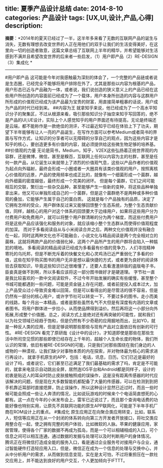 title: 夏季产品设计总结
date: 2014-8-10
categories: 产品设计
tags: [UX,UI,设计,产品,心得]
description:
---
**摘要**：*2014年的夏天已经过了一半，这半年多来看了无数的互联网产品的诞生与消失，无数有理想去改变世界的人正在用他们的双手让我们的生活变得美好，在这里向一切的创造者致意，这篇文章总结了互联网上半年的精华，并希望能够对生活感到不满并且希望改变世界的后来者一些启发，（1）用户即产品（2）RE-DESIGN（3）集成化 *
***
<!--more-->
#用户即产品
这可能是今年对我感触最为深刻的体会了，一个完整的产品链或者说是生态圈，已经完全不能够将用户排除在外了，尤其是那些以内容为根基的产品，用户形态已近与产品融为一体，或者说，我们说创造的狭义意义上的产品已经在这些用户所创造的内容面前已经成为了一个载体，用户本身所创造的内容与这群用户所形成的价值观已经成为该产品最为宝贵的财富，用直接简单粗暴的话说，用户成为产品的时代已经到来。
##内容为王
就拿知乎来说，他已经成为了一个高水平知识分子的聚集区，不过从根源来看，吸引那些知识分子抽空来知乎写回答的，绝不是产品的UI,UE设计，实际上个人感觉知乎的用户界面还有待提高，无论是终端还是云端，都不能称作是一款绝佳的测评，不过最近知乎已经在体验上下了功夫，期望下半年能够有让人一亮的产品诞生，在写作方面可以参考Medium或者简书的界面与写作方式，让知识的分享者可以无障碍的分享自己的观点，因为这些内容才是知乎的核心，要创造更多有价值的内容，就必须提供给这些微生物足够的培养基。
##价值观的力量
无论是简书，Medium，知乎，V2EX这些弘扬着正统世界观的内容群，还是微博，微信，甚至是糗百，互联网上任何以内容为主的社群，甚至是任何一款产品，从它诞生以来就带上了浓烈的价值观气息，这些以产品作者的价值观为起点向外辐射，最终会形成一小圈或者一大圈具有该类价值观的用户，按照离核心价值观的远景，产品的使用频率也成正比的，就像有一个细菌形成一个菌群，越向外细菌的密度越低，最终形成一个完美的闭环。
但是每个菌群，它们之间可能相互的交联，繁衍出一些杂交品种，甚至能够产生一些新的变种，将这些品种单独拿出来，他又可以单独形成自己的一个菌群，但是这个菌群绝不是两种或多种价值观的叠加，它能够产生属于自己的蛋白质。
这就是每个产品独有的品质，决定了它拥有怎样的受众，用户群体反过来又能够回馈整个生态系统，为整个生态贡献价值，同样，越核心的用户对这个体系的回馈要大于边缘用户，如果将这些用户分为付费用户和免费用户，就可以将整个用户群清晰的分为两个梯度，而这些付费用户将是这些产品应该强化和服务的对象，就应该缩小整个生态群从而使得价值观程度的加深。
而对于多看阅读自从与小米阅读合并之后，两种文化价值观并没有融合在一起，同时这两种文化也不可能融合，小说文化与精品阅读是两个完全相对立的菌株，这就将两款产品的价值弱化掉，这两个产品所产生的用户群将会陷入一种尴尬的境地。
多看阅读的精品阅读已经成为多看最有价值的竞争力，人们寻找精神寄托的乌托邦，但是不断充斥着的快餐文化和心灵鸡汤已近严重弱化了多看的价值，这些在知乎购买图书的用户无非是想以最快捷的方式，或者更为良好的阅读体验去获取知识，毕竟这些知识已近很难懂了，还要人去看渣渣排版的盗版电子书，臣妾真是做不到啊，所以多看应该将这一部分图书做好才是硬道理。
字节社一直是我比较喜欢的一款中文阅读软件，不过今年开始发展的确实有些缓慢，甚至整个书城可能都遇到一些问题，可能是资金链上存在问题，或者前提投入成本过大，加上产品受众过小导致资金难以回笼，但是可以看得出的是尽管活的很不容易，但是仍然有一部分的核心用户，或许字节社可以转变一下，不要过多的图书，走小而美的线路，每个月出一本精品，或者是那些虽然名气不大但是有深度有内涵的文章或者图书。将用户群体进一步拉小，从而使品牌得到溢价。然后再将这一小部分向外拓展,形成整个价值圈。总之，阅读方式上是绝对还有再突破的可能性，就和我们以为社交领域已经趋于饱和，但是仍然有不少奇葩的应用掘地而出，比如YO，就是一种反人类的应用，但是足够说明那些那些与现有产品对立面依旧有创新的可行性。
#RE-DESIGN
看完了原研哉《设计中的设计》，才知道即使是那些在那些生活中所司空见惯的那些即使已经存在上千年的，超越个人生命长度的物体，我们所认识的常理，依旧有被RE-DESIGN的可能，只是我们对那些围绕在我们身边的人或物的一种漠视，让我们缺少对事物本质的内在探索，并对物体最为核心的需求进行再设计。
就拿手机原生的APP，包括：电话，讯息，日历。它们已近是最好的设计了吗，或者说它，它们甚至已近满足了我们最基础的需求了吗，肯定是不可能的，就拿来电显示自动跳出全屏，居然连IOS平台和Android都是同样子，设计的初衷是贴近人的耳朵时防止皮肤接触照成的误操作，这是没有距离传感器的时代应该解决的问题，但是现在大多数智能机都配备了大量的传感器，可以在检测到到把手机靠近耳部时直接熄屏，防止误操作，所以这种设计显然已近过时，而且一些时候可能会照成一些让人奔溃的情况，比如说玩游戏的时候来个个电话简直想死的心都有。这一点在今年的小米发布会上，雷军已近说过了，而且那个查询电话费的功能好像也特别实用，让原先不具联网功能的原生APP联网化，可能是下半年手机厂商在ROM设计上的重点。
#集成化
原生应用正在向聚合类应用转变，比如，联系人，短信等应用正在从一个封闭的体系转向向第三方开发者开放接口，将社交类应用整合在一起，使之拥有完整的用户体验，比如微软的人脉。苹果的健康应用，家居管理，使得各个厂家的数据不再成为孤岛，而是一个可以相辅相成的入口，可个信息之间可以相互连通，通过数据的发掘与处理可以及时判断用户的身体情况。
腾讯正在将微信打造成全能的服务入口，看是通过企业服务号对接用户与企业，通过智能硬件打造轻应用入口，但是，微信正在成为一个信息的处理与交换中心，并从中分析用户的需求，从而做到信息变现，实在是太可怕，不过将重担压在一款社交应用上，并不能达到良好的用户交互，个人更加倾向于IFTTT。
